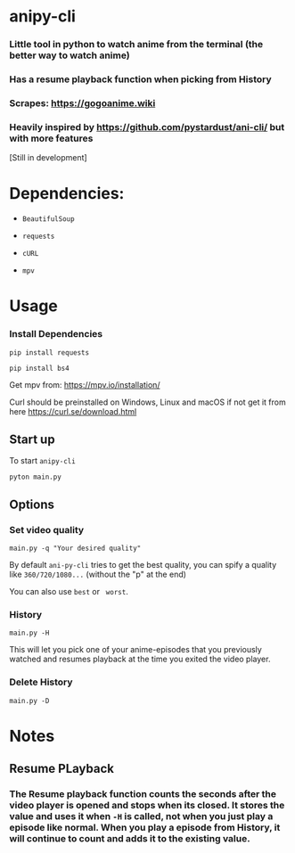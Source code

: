 # anipy-cli
### Little tool in python to watch anime from the terminal (the better way to watch anime)
### Has a resume playback function when  picking from History

### Scrapes: https://gogoanime.wiki

### Heavily inspired by https://github.com/pystardust/ani-cli/ but with more features

[Still in development]

# Dependencies:

- `BeautifulSoup`

- `requests`

- `cURL`

- `mpv`


# Usage

### Install Dependencies

`pip install requests`

`pip install bs4`

Get mpv from: https://mpv.io/installation/

Curl should be preinstalled on Windows, Linux and macOS if not get it from here https://curl.se/download.html

## Start up 
To start `anipy-cli`

`pyton main.py`

## Options
### Set video quality
`main.py -q "Your desired quality"` 

By default `ani-py-cli` tries to get the best quality, you can spify a quality like `360/720/1080...` (without the "p" at the end)

You can also use  `best` or ` worst`.

### History
`main.py -H`

This will let you pick one of your anime-episodes that you previously watched and resumes playback at the time you exited the video player.


### Delete History

`main.py -D`

# Notes
## Resume PLayback
### The Resume playback function counts the seconds after the video player is opened and stops when its closed. It stores the value and uses it when `-H` is called, not when you just play a episode like normal. When you play a episode from History, it will continue to count and adds it to the existing value.   
